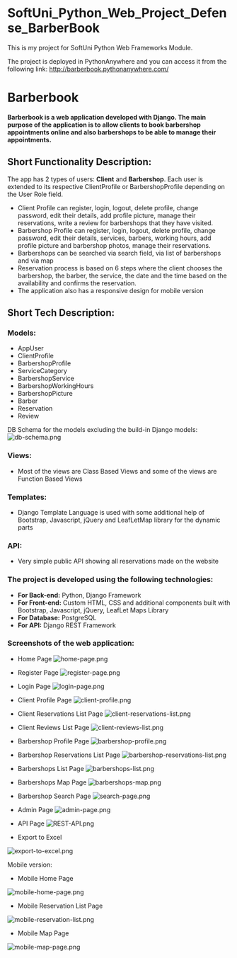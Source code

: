 # SoftUni_Python_Web_Project_Defense_BarberBook

This is my project for SoftUni Python Web Frameworks Module.

The project is deployed in PythonAnywhere and you can access it from the following link:
http://barberbook.pythonanywhere.com/

# **Barberbook**

**Barberbook is a web application developed with Django. The main purpose of the application is to allow clients to book barbershop appointments 
online and also barbershops to be able to manage their appointments.**

## Short Functionality Description:

The app has 2 types of users: **Client** and **Barbershop**. Each user is extended to its respective ClientProfile or BarbershopProfile depending on the User Role field.

- Client Profile can register, login, logout, delete profile, change password, edit their details, add profile picture, manage their reservations, write a review for barbershops that they have visited.
- Barbershop Profile can register, login, logout, delete profile, change password, edit their details, services, barbers, working hours, add profile picture and barbershop photos, manage their reservations.
- Barbershops can be searched via search field, via list of barbershops and via map
- Reservation process is based on 6 steps where the client chooses the barbershop, the barber, the service, the date and the time based on the availability and confirms the reservation.
- The application also has a responsive design for mobile version


## Short Tech Description:

### Models:
- AppUser
- ClientProfile
- BarbershopProfile
- ServiceCategory
- BarbershopService
- BarbershopWorkingHours
- BarbershopPicture
- Barber
- Reservation
- Review

DB Schema for the models excluding the build-in Django models:
![db-schema.png](site-images%2Fdb-schema.png)

### Views:
- Most of the views are Class Based Views and some of the views are Function Based Views

### Templates:
- Django Template Language is used with some additional help of Bootstrap, Javascript, jQuery and LeafLetMap library for the dynamic parts

### API:
- Very simple public API showing all reservations made on the website

### **The project is developed using the following technologies:**
- **For Back-end:** Python, Django Framework
- **For Front-end:** Custom HTML, CSS and additional components built with Bootstrap, Javascript, jQuery, LeafLet Maps Library
- **For Database:** PostgreSQL
- **For API:** Django REST Framework

### **Screenshots of the web application:**
- Home Page
![home-page.png](site-images%2Fhome-page.png)


- Register Page
![register-page.png](site-images%2Fregister-page.png)


- Login Page
![login-page.png](site-images%2Flogin-page.png)


- Client Profile Page
![client-profile.png](site-images%2Fclient-profile.png)


- Client Reservations List Page
![client-reservations-list.png](site-images%2Fclient-reservations-list.png)


- Client Reviews List Page
![client-reviews-list.png](site-images%2Fclient-reviews-list.png)


- Barbershop Profile Page
![barbershop-profile.png](site-images%2Fbarbershop-profile.png)


- Barbershop Reservations List Page
![barbershop-reservations-list.png](site-images%2Fbarbershop-reservations-list.png)


- Barbershops List Page
![barbershops-list.png](site-images%2Fbarbershops-list.png)


- Barbershops Map Page
![barbershops-map.png](site-images%2Fbarbershops-map.png)


- Barbershop Search Page
![search-page.png](site-images%2Fsearch-page.png)


- Admin Page
![admin-page.png](site-images%2Fadmin-page.png)


- API Page
![REST-API.png](site-images%2FREST-API.png)

- Export to Excel

![export-to-excel.png](site-images%2Fexport-to-excel.png)

Mobile version: 

- Mobile Home Page

![mobile-home-page.png](site-images%2Fmobile-home-page.png)


- Mobile Reservation List Page

![mobile-reservation-list.png](site-images%2Fmobile-reservation-list.png)


- Mobile Map Page

![mobile-map-page.png](site-images%2Fmobile-map-page.png)
